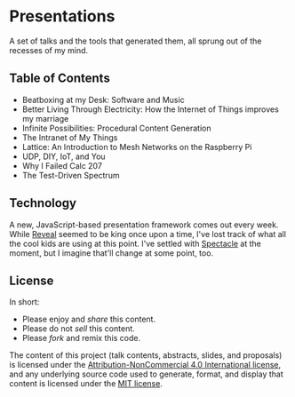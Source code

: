 # Presentations

A set of talks and the tools that generated them, all sprung out of the recesses of my mind.

## Table of Contents

- Beatboxing at my Desk: Software and Music
- Better Living Through Electricity: How the Internet of Things improves my marriage
- Infinite Possibilities: Procedural Content Generation
- The Intranet of My Things
- Lattice: An Introduction to Mesh Networks on the Raspberry Pi
- UDP, DIY, IoT, and You
- Why I Failed Calc 207
- The Test-Driven Spectrum
<!-- next_talk -->

## Technology

A new, JavaScript-based presentation framework comes out every week. While [Reveal][reveal] seemed to be king once upon a time, I've lost track of what all the cool kids are using at this point. I've settled with [Spectacle][spectacle] at the moment, but I imagine that'll change at some point, too.

[reveal]: http://lab.hakim.se/reveal-js/#/
[spectacle]: http://formidable.com/open-source/spectacle/

## License

In short:

- Please enjoy and _share_ this content.
- Please do not _sell_ this content.
- Please _fork_ and remix this code.

The content of this project (talk contents, abstracts, slides, and proposals) is licensed under the [Attribution-NonCommercial 4.0 International license](http://creativecommons.org/licenses/by-nc/4.0/), and any underlying source code used to generate, format, and display that content is licensed under the [MIT license](http://opensource.org/licenses/mit-license.php).
